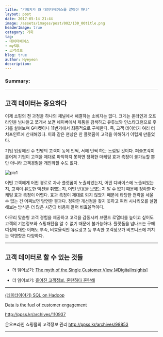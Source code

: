 ```yaml
---
title: "기획자가 왜 데이터베이스를 알아야 하나"
layout: post
date: 2017-05-14 21:44
image: /assets/images/post/002/130_00title.png
headerImage: true
category: 기획
tag:
- 데이터베이스
- mySQL
- 고객정보
blog: true
author: Hyeyeon
description:
---
```


### Summary:



---


## 고객 데이터는 중요하다

이제 쇼핑의 전 과정을 하나의 채널에서 해결하는 소비자는 없다. 크게는 온라인과 오프라인을 넘나들고 쪼개서 보면 네이버에서 제품을 검색하고 유튜브와 인스타그램으로 후기를 살펴보며 G마켓이나 11번가에서 최종적으로 구매한다. 즉, 고객 데이터가 여러 터치포인트에 산재해있다. 이와 같은 현상은 한 플랫폼이 고객을 이해하기 어렵게 만들었다.

기업 입장에선 수 천명의 고객이 동에 번쩍, 서에 번쩍 하는 느낌일 것이다. 퍼즐조각이 흩어져 기업이 고객을 제대로 파악하지 못하면 정확한 마케팅 효과 측정이 불가능할 뿐만 아니라 고객경험을 개인화할 수도 없다.

![pic1](https://cdn-images-1.medium.com/max/1600/1*HZjd1Y-4PM2BwI8oj1Jt3A.png)

어떤 고객에게 어떤 경로로 자사 플랫폼이 노출되었는지, 어떤 디바이스에 노출되었는지, 고객이 유도한 액션을 취했는지, 어떤 반응을 보였는지 알 수 없기 때문에 정확한 마케팅 효과 측정이 어렵다. 효과 측정이 제대로 되지 않았기 때문에 타당한 전략을 세울 수 없는 건 어찌보면 당연한 결과다. 정확한 개선점을 찾지 못하고 여러 시나리오를 실험해보는 방식은 더 많은 시간과 비용이 들어 비효율적이다.

아무리 맞춤형 고객 경험을 제공하고 고객을 감동시켜 브랜드 로열티를 높이고 싶어도 고객의 기본정보와 쇼핑패턴을 알 수 없기 때문에 불가능하다. 플랫폼을 넘나드는 구매 여정에 대한 이해도 부족, 비효율적인 유료광고 등 부족한 고객정보가 비즈니스에 끼치는 악영향은 다양하다.

---

## 고객 데이터로 할 수 있는 것들


* 더 읽어보기: [The myth of the Single Customer View [#DigitalInsights]](http://www.smartinsights.com/digital-marketing-strategy/myth-single-customer-view-digitalinsights/)


* 더 읽어보기: [흩어진 고객정보, 혼란하다 혼란해](https://medium.com/channel-korea/single-view-of-customer-588e24b6f3ae)



---


[(데이터이야기) SQL on Hadoop](http://www.dbguide.net/knowledge.db?cmd=view&boardUid=194731&boardConfigUid=128&boardStep=0&categoryUid=)

[Data is the fuel of customer engagement](http://www.the-future-of-commerce.com/2017/04/07/customer-engagement-data/)

http://ppss.kr/archives/110937

온오프라인 쇼핑몰의 고객정보 관리
http://ppss.kr/archives/98853

---
